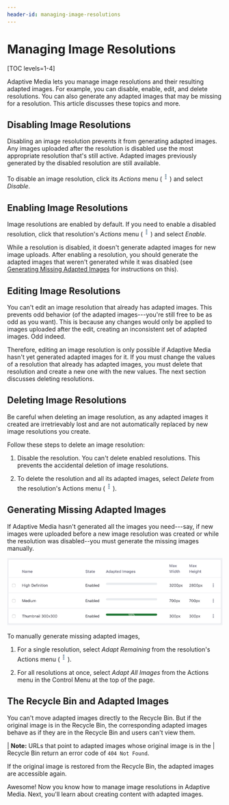 ```yaml
---
header-id: managing-image-resolutions
---
```


# Managing Image Resolutions

[TOC levels=1-4]

Adaptive Media lets you manage image resolutions and their resulting adapted 
images. For example, you can disable, enable, edit, and delete resolutions. You 
can also generate any adapted images that may be missing for a resolution. This 
article discusses these topics and more. 

## Disabling Image Resolutions

Disabling an image resolution prevents it from generating adapted images. Any 
images uploaded after the resolution is disabled use the most appropriate
resolution that's still active. Adapted images previously generated by the
disabled resolution are still available. 

To disable an image resolution, click its *Actions* menu 
(![Actions](../../../images/icon-actions.png)) and select *Disable*. 

## Enabling Image Resolutions

Image resolutions are enabled by default. If you need to enable a disabled 
resolution, click that resolution's *Actions* menu 
(![Actions](../../../images/icon-actions.png)) and select *Enable*. 

While a resolution is disabled, it doesn't generate adapted images for 
new image uploads. After enabling a resolution, you should generate the adapted 
images that weren't generated while it was disabled (see 
[Generating Missing Adapted Images](#generating-missing-adapted-images) 
for instructions on this). 

## Editing Image Resolutions

You can't edit an image resolution that already has adapted images. This 
prevents odd behavior (of the adapted images---you're still free to be as odd as 
you want). This is because any changes would only be applied to images uploaded 
after the edit, creating an inconsistent set of adapted images. Odd indeed. 

Therefore, editing an image resolution is only possible if Adaptive Media hasn't
yet generated adapted images for it. If you must change the values of
a resolution that already has adapted images, you must delete that resolution
and create a new one with the new values. The next section discusses deleting
resolutions. 

## Deleting Image Resolutions

Be careful when deleting an image resolution, as any adapted images it created
are irretrievably lost and are not automatically replaced by new image
resolutions you create.

Follow these steps to delete an image resolution:

1.  Disable the resolution. You can't delete enabled resolutions. This prevents 
    the accidental deletion of image resolutions. 

2.  To delete the resolution and all its adapted images, select *Delete* from 
    the resolution's Actions menu 
    (![Actions](../../../images/icon-actions.png)). 

## Generating Missing Adapted Images

If Adaptive Media hasn't generated all the images you need---say, if new images 
were uploaded before a new image resolution was created or while the resolution
was disabled--you must generate the missing images manually.

![Figure 1: The *Adapted Images* column shows the percentage of images that are adapted for each resolution. ](../../../images/adaptive-media-coverage.png)

To manually generate missing adapted images,

1.  For a single resolution, select *Adapt Remaining* from the resolution's 
    Actions menu 
    (![Actions](../../../images/icon-actions.png)). 

2.  For all resolutions at once, select *Adapt All Images* from the Actions menu 
    in the Control Menu at the top of the page. 

## The Recycle Bin and Adapted Images

You can't move adapted images directly to the Recycle Bin. But if the original 
image is in the Recycle Bin, the corresponding adapted images behave as if they 
are in the Recycle Bin and users can't view them. 

| **Note:** URLs that point to adapted images whose original image is in the 
| Recycle Bin return an error code of `404 Not Found`. 

If the original image is restored from the Recycle Bin, the adapted images are 
accessible again. 

Awesome! Now you know how to manage image resolutions in Adaptive Media. Next, 
you'll learn about creating content with adapted images. 
